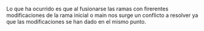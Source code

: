 Lo que ha ocurrido es que al fusionarse las ramas con firerentes modificaciones de la rama inicial o main nos surge un conflicto a resolver ya que las modificaciones se han dado en el mismo punto.